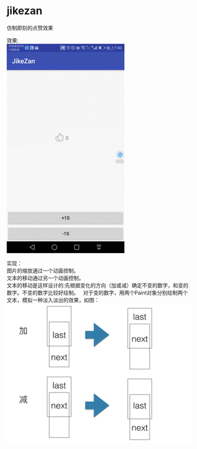 # jikezan
仿制即刻的点赞效果

效果:  
![img](https://github.com/earthgee/jikezan/blob/master/app/other/2017-10-16_19_41_37.gif)

实现：  
图片的缩放通过一个动画控制。  
文本的移动通过另一个动画控制。  
文本的移动是这样设计的:先根据变化的方向（加或减）确定不变的数字，和变的数字。不变的数字比较好绘制。  
对于变的数字，用两个Paint对象分别绘制两个文本，模拟一种淡入淡出的效果，如图：  
![img](https://github.com/earthgee/jikezan/blob/master/app/other/FF0F658B-0552-4E1E-BD15-6D06E47F9138.png)
